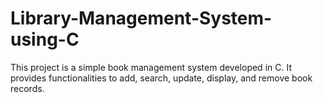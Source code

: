 # Library-Management-System-using-C
This project is a simple book management system developed in C. It provides functionalities to add, search, update, display, and remove book records.

